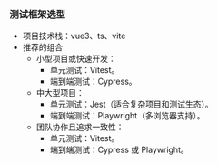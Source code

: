 ### 测试框架选型

- 项目技术栈：vue3、ts、vite
- 推荐的组合
  - 小型项目或快速开发：
    - 单元测试：Vitest。
    - 端到端测试：Cypress。
  - 中大型项目：
    - 单元测试：Jest（适合复杂项目和测试生态）。
    - 端到端测试：Playwright（多浏览器支持）。
  - 团队协作且追求一致性：
    - 单元测试：Vitest。
    - 端到端测试：Cypress 或 Playwright。

